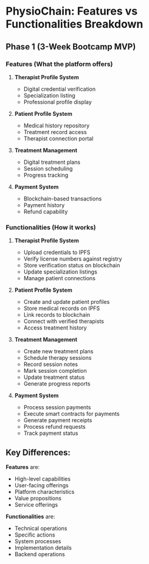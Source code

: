 # PhysioChain: Features vs Functionalities Breakdown

## Phase 1 (3-Week Bootcamp MVP)

### Features (What the platform offers)
1. **Therapist Profile System**
   - Digital credential verification
   - Specialization listing
   - Professional profile display

2. **Patient Profile System**
   - Medical history repository
   - Treatment record access
   - Therapist connection portal

3. **Treatment Management**
   - Digital treatment plans
   - Session scheduling
   - Progress tracking

4. **Payment System**
   - Blockchain-based transactions
   - Payment history
   - Refund capability

### Functionalities (How it works)
1. **Therapist Profile System**
   - Upload credentials to IPFS
   - Verify license numbers against registry
   - Store verification status on blockchain
   - Update specialization listings
   - Manage patient connections

2. **Patient Profile System**
   - Create and update patient profiles
   - Store medical records on IPFS
   - Link records to blockchain
   - Connect with verified therapists
   - Access treatment history

3. **Treatment Management**
   - Create new treatment plans
   - Schedule therapy sessions
   - Record session notes
   - Mark session completion
   - Update treatment status
   - Generate progress reports

4. **Payment System**
   - Process session payments
   - Execute smart contracts for payments
   - Generate payment receipts
   - Process refund requests
   - Track payment status

## Key Differences:

**Features** are:
- High-level capabilities
- User-facing offerings
- Platform characteristics
- Value propositions
- Service offerings

**Functionalities** are:
- Technical operations
- Specific actions
- System processes
- Implementation details
- Backend operations
